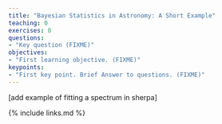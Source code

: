 ```yaml
---
title: "Bayesian Statistics in Astronomy: A Short Example"
teaching: 0
exercises: 0
questions:
- "Key question (FIXME)"
objectives:
- "First learning objective. (FIXME)"
keypoints:
- "First key point. Brief Answer to questions. (FIXME)"
---
```


[add example of fitting a spectrum in sherpa]

{% include links.md %}


